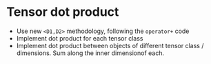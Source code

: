 # Tensor dot product

* Use new `<D1,D2>` methodology, following the `operator+` code
* Implement dot product for each tensor class
* Implement dot product between objects of different tensor class / dimensions. Sum along the inner dimensionof each.
